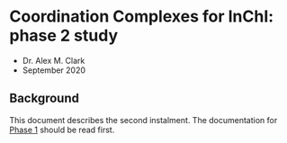 # Coordination Complexes for InChI: phase 2 study

* Dr. Alex M. Clark
* September 2020

## Background

This document describes the second instalment. The documentation for [Phase 1](README.md) should be read first.


